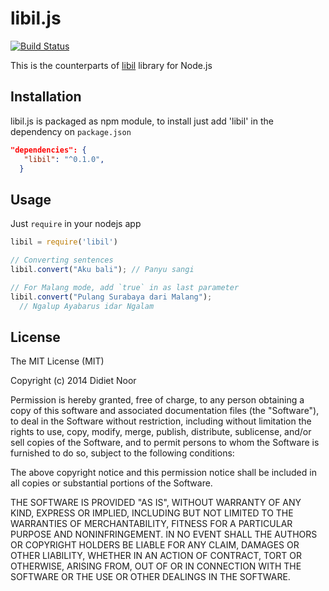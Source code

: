 # libil.js

[![Build Status](https://travis-ci.org/lynxluna/libil.js.svg?branch=master)](https://travis-ci.org/lynxluna/libil.js)

This is the counterparts of [libil](https://github.com/lynxluna/libil) library for Node.js

## Installation

libil.js is packaged as npm module, to install just add 'libil' in the dependency on `package.json`

```json
"dependencies": {
   "libil": "^0.1.0",
  }
```

## Usage

Just `require` in your nodejs app

```javascript
libil = require('libil')

// Converting sentences
libil.convert("Aku bali"); // Panyu sangi 

// For Malang mode, add `true` in as last parameter
libil.convert("Pulang Surabaya dari Malang");
  // Ngalup Ayabarus idar Ngalam

```


## License

The MIT License (MIT)

Copyright (c) 2014 Didiet Noor

Permission is hereby granted, free of charge, to any person obtaining a copy
of this software and associated documentation files (the "Software"), to deal
in the Software without restriction, including without limitation the rights
to use, copy, modify, merge, publish, distribute, sublicense, and/or sell
copies of the Software, and to permit persons to whom the Software is
furnished to do so, subject to the following conditions:

The above copyright notice and this permission notice shall be included in
all copies or substantial portions of the Software.

THE SOFTWARE IS PROVIDED "AS IS", WITHOUT WARRANTY OF ANY KIND, EXPRESS OR
IMPLIED, INCLUDING BUT NOT LIMITED TO THE WARRANTIES OF MERCHANTABILITY,
FITNESS FOR A PARTICULAR PURPOSE AND NONINFRINGEMENT. IN NO EVENT SHALL THE
AUTHORS OR COPYRIGHT HOLDERS BE LIABLE FOR ANY CLAIM, DAMAGES OR OTHER
LIABILITY, WHETHER IN AN ACTION OF CONTRACT, TORT OR OTHERWISE, ARISING FROM,
OUT OF OR IN CONNECTION WITH THE SOFTWARE OR THE USE OR OTHER DEALINGS IN
THE SOFTWARE.
